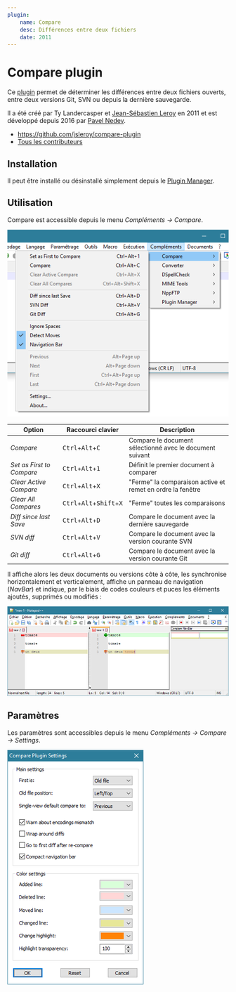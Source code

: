 ```yaml
---
plugin:
    name: Compare
    desc: Différences entre deux fichiers
    date: 2011
---
```

# Compare plugin

Ce [plugin](../plugins.md) permet de déterminer les différences entre deux fichiers ouverts, entre deux versions Git, SVN ou depuis la dernière sauvegarde.

Il a été créé par Ty Landercasper et [Jean-Sébastien Leroy](https://github.com/jsleroy) en 2011 et est développé depuis 2016 par [Pavel Nedev](https://github.com/pnedev).

- <https://github.com/jsleroy/compare-plugin>
- [Tous les contributeurs](https://github.com/jsleroy/compare-plugin/graphs/contributors)

## Installation

Il peut être installé ou désinstallé simplement depuis le [Plugin Manager](plugin-manager.md).

## Utilisation

Compare est accessible depuis le menu *Compléments -> Compare*.

![Menu du plugin Compare](images/plugins/compare/npp_plugin_compare_menu.png)

|Option|Raccourci clavier|Description|
|---|---|--|
| *Compare* | <kbd>Ctrl</kbd>+<kbd>Alt</kbd>+<kbd>C</kbd> | Compare le document sélectionné avec le document suivant
| *Set as First to Compare* | <kbd>Ctrl</kbd>+<kbd>Alt</kbd>+<kbd>1</kbd> | Définit le premier document à comparer
| *Clear Active Compare* | <kbd>Ctrl</kbd>+<kbd>Alt</kbd>+<kbd>X</kbd> | "Ferme" la comparaison active et remet en ordre la fenêtre
| *Clear All Compares* | <kbd>Ctrl</kbd>+<kbd>Alt</kbd>+<kbd>Shift</kbd>+<kbd>X</kbd> | "Ferme" toutes les comparaisons
| *Diff since last Save* | <kbd>Ctrl</kbd>+<kbd>Alt</kbd>+<kbd>D</kbd> | Compare le document avec la dernière sauvegarde
| *SVN diff* | <kbd>Ctrl</kbd>+<kbd>Alt</kbd>+<kbd>V</kbd> | Compare le document avec la version courante SVN
| *Git diff* | <kbd>Ctrl</kbd>+<kbd>Alt</kbd>+<kbd>G</kbd> | Compare le document avec la version courante Git

Il affiche alors les deux documents ou versions côte à côte, les synchronise horizontalement et verticalement, affiche un panneau de navigation (*NavBar*) et indique, par le biais de codes couleurs et puces les éléments ajoutés, supprimés ou modifiés :

![Comparaison de deux versions d'un programme](../images/plugins/compare/npp_plugin_compare.png)

## Paramètres

Les paramètres sont accessibles depuis le menu *Compléments -> Compare -> Settings*.

![Paramètres du plugin Compare](../images/plugins/compare/npp_plugin_compare_settings.png)